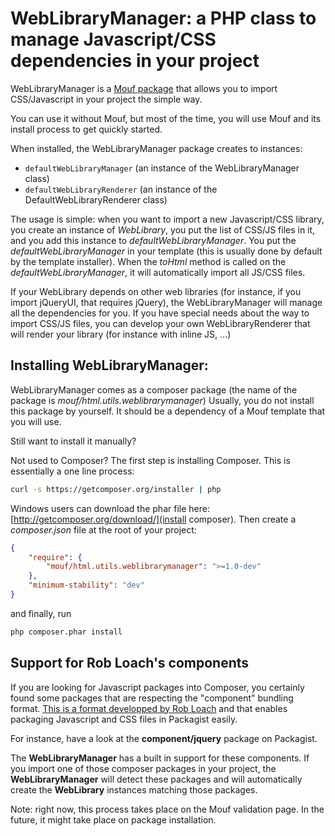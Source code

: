 WebLibraryManager: a PHP class to manage Javascript/CSS dependencies in your project
====================================================================================

WebLibraryManager is a [Mouf package](http://mouf-php.com) that allows you to import CSS/Javascript in your project the simple way.

You can use it without Mouf, but most of the time, you will use Mouf and its install process to get quickly started.

When installed, the WebLibraryManager package creates to instances:
- `defaultWebLibraryManager` (an instance of the WebLibraryManager class)
- `defaultWebLibraryRenderer` (an instance of the DefaultWebLibraryRenderer class)

The usage is simple: when you want to import a new Javascript/CSS library, you create an instance of *WebLibrary*, you put the list of CSS/JS files in it, and you add this instance to *defaultWebLibraryManager*.
You put the *defaultWebLibraryManager* in your template (this is usually done by default by the template installer).
When the *toHtml* method is called on the *defaultWebLibraryManager*, it will automatically import all JS/CSS files.

If your WebLibrary depends on other web libraries (for instance, if you import jQueryUI, that requires jQuery), the WebLibraryManager will manage all the dependencies for you.
If you have special needs about the way to import CSS/JS files, you can develop your own WebLibraryRenderer that will render your library (for instance with inline JS, ...)

Installing WebLibraryManager:
-----------------------------

WebLibraryManager comes as a composer package (the name of the package is *mouf/html.utils.weblibrarymanager*)
Usually, you do not install this package by yourself. It should be a dependency of a Mouf template that you will use.

Still want to install it manually?

Not used to Composer? The first step is installing Composer. 
This is essentially a one line process:

```bash
curl -s https://getcomposer.org/installer | php
```

Windows users can download the phar file here: [http://getcomposer.org/download/](install composer).
Then create a *composer.json* file at the root of your project:

```json
{
    "require": {
        "mouf/html.utils.weblibrarymanager": ">=1.0-dev"
    },
    "minimum-stability": "dev" 
}
```

and finally, run

```bash
php composer.phar install
```

Support for Rob Loach's components
----------------------------------
If you are looking for Javascript packages into Composer, you certainly found some packages that are
respecting the "component" bundling format. [This is a format developped by Rob Loach](http://github.com/robloach/component-installer) and that
enables packaging Javascript and CSS files in Packagist easily.

For instance, have a look at the **component/jquery** package on Packagist.

The **WebLibraryManager** has a built in support for these components. If you import one of those composer packages
in your project, the **WebLibraryManager** will detect these packages and will automatically create the **WebLibrary** instances
matching those packages.

Note: right now, this process takes place on the Mouf validation page. In the future, it might take place on package installation.
